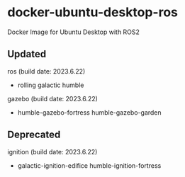 # docker-ubuntu-desktop-ros
Docker Image for Ubuntu Desktop with ROS2

## Updated

ros (build date: 2023.6.22)
* rolling galactic humble

gazebo (build date: 2023.6.22)
* humble-gazebo-fortress humble-gazebo-garden

## Deprecated

ignition (build date: 2023.6.22)
* galactic-ignition-edifice humble-ignition-fortress
